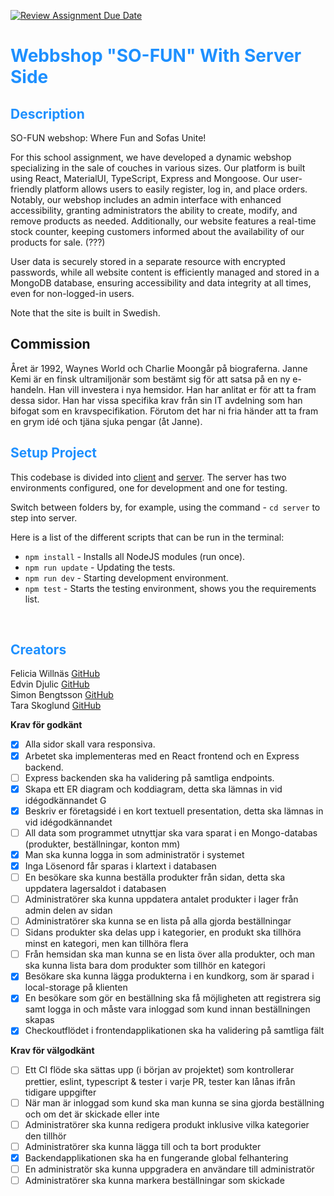[![Review Assignment Due Date](https://classroom.github.com/assets/deadline-readme-button-24ddc0f5d75046c5622901739e7c5dd533143b0c8e959d652212380cedb1ea36.svg)](https://github.com/Sillen00/FEST---Webbshop)

# <span style="color:dodgerblue">Webbshop "SO-FUN" With Server Side </span>

## <span style="color:dodgerblue"> Description </span>

SO-FUN webshop: Where Fun and Sofas Unite!

For this school assignment, we have developed a dynamic webshop specializing in the sale of couches in various sizes. Our platform is built using React, MaterialUI, TypeScript, Express and Mongoose. Our user-friendly platform allows users to easily register, log in, and place orders. Notably, our webshop includes an admin interface with enhanced accessibility, granting administrators the ability to create, modify, and remove products as needed. Additionally, our website features a real-time stock counter, keeping customers informed about the availability of our products for sale. (???)

User data is securely stored in a separate resource with encrypted passwords, while all website content is efficiently managed and stored in a MongoDB database, ensuring accessibility and data integrity at all times, even for non-logged-in users.

Note that the site is built in Swedish.

## Commission

Året är 1992, Waynes World och Charlie Moongår på biograferna. Janne Kemi är en finsk ultramiljonär som bestämt sig för att satsa på en ny e-handeln. Han vill investera i nya hemsidor. Han har anlitat er för att ta fram dessa sidor. Han har vissa specifika krav från sin IT avdelning som han bifogat som en kravspecifikation. Förutom det har ni fria händer att ta fram en grym idé och tjäna sjuka pengar (åt Janne).

## <span style="color:dodgerblue"> Setup Project </span>

This codebase is divided into [client](./client/) and [server](./server/).
The server has two environments configured, one for development and one for testing.

Switch between folders by, for example, using the command - `cd server` to step into server.

Here is a list of the different scripts that can be run in the terminal:

- `npm install` - Installs all NodeJS modules (run once).
- `npm run update` - Updating the tests.
- `npm run dev` - Starting development environment.
- `npm test` - Starts the testing environment, shows you the requirements list.

<br>

## <span style="color:dodgerblue"> Creators </span>

Felicia Willnäs [GitHub](https://github.com/feliciawillnas)<br>
Edvin Djulic [GitHub](https://github.com/Edvindjulic) <br>
Simon Bengtsson [GitHub](https://github.com/Sillen00)<br>
Tara Skoglund [GitHub](https://github.com/TaraSkoglund)

**Krav för godkänt**

- [x] Alla sidor skall vara responsiva.
- [x] Arbetet ska implementeras med en React frontend och en Express backend.
- [ ] Express backenden ska ha validering på samtliga endpoints.
- [x] Skapa ett ER diagram och koddiagram, detta ska lämnas in vid idégodkännandet G
- [x] Beskriv er företagsidé i en kort textuell presentation, detta ska lämnas in vid idégodkännandet
- [ ] All data som programmet utnyttjar ska vara sparat i en Mongo-databas (produkter, beställningar, konton mm)
- [x] Man ska kunna logga in som administratör i systemet
- [x] Inga Lösenord får sparas i klartext i databasen
- [ ] En besökare ska kunna beställa produkter från sidan, detta ska uppdatera lagersaldot i databasen
- [ ] Administratörer ska kunna uppdatera antalet produkter i lager från admin delen av sidan
- [ ] Administratörer ska kunna se en lista på alla gjorda beställningar
- [ ] Sidans produkter ska delas upp i kategorier, en produkt ska tillhöra minst en kategori, men kan tillhöra flera
- [ ] Från hemsidan ska man kunna se en lista över alla produkter, och man ska kunna lista bara dom produkter som tillhör en kategori
- [x] Besökare ska kunna lägga produkterna i en kundkorg, som är sparad i local-storage på klienten
- [x] En besökare som gör en beställning ska få möjligheten att registrera sig samt logga in och måste vara inloggad som kund innan beställningen skapas
- [x] Checkoutflödet i frontendapplikationen ska ha validering på samtliga fält

**Krav för välgodkänt**

- [ ] Ett CI flöde ska sättas upp (i början av projektet) som kontrollerar prettier, eslint, typescript & tester i varje PR, tester kan lånas ifrån tidigare uppgifter
- [ ] När man är inloggad som kund ska man kunna se sina gjorda beställning och om det är skickade eller inte
- [ ] Administratörer ska kunna redigera produkt inklusive vilka kategorier den tillhör
- [ ] Administratörer ska kunna lägga till och ta bort produkter
- [x] Backendapplikationen ska ha en fungerande global felhantering
- [ ] En administratör ska kunna uppgradera en användare till administratör
- [ ] Administratörer ska kunna markera beställningar som skickade
